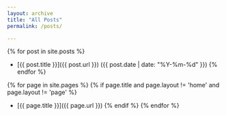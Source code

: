 ```yaml
---
layout: archive
title: "All Posts"
permalink: /posts/

---
```


{% for post in site.posts %}
- [{{ post.title }}]({{ post.url }}) ({{ post.date | date: "%Y-%m-%d" }})
{% endfor %}

{% for page in site.pages %}
{% if page.title and page.layout != 'home' and page.layout != 'page' %}
- [{{ page.title }}]({{ page.url }})
{% endif %}
{% endfor %}
